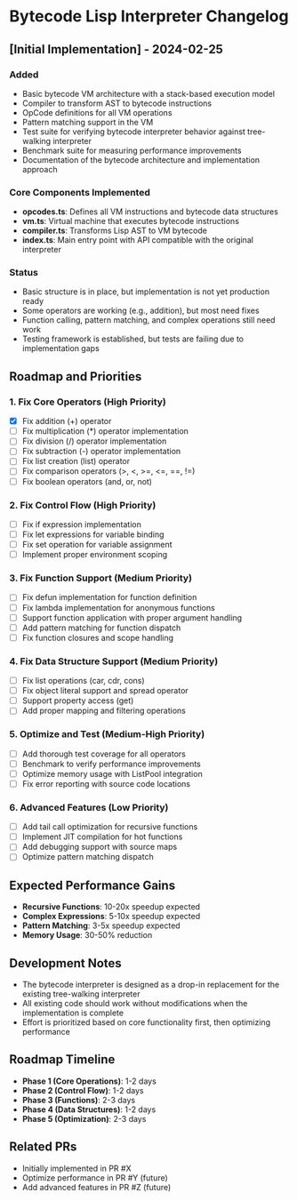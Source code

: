# Bytecode Lisp Interpreter Changelog

## [Initial Implementation] - 2024-02-25

### Added
- Basic bytecode VM architecture with a stack-based execution model
- Compiler to transform AST to bytecode instructions
- OpCode definitions for all VM operations
- Pattern matching support in the VM
- Test suite for verifying bytecode interpreter behavior against tree-walking interpreter
- Benchmark suite for measuring performance improvements
- Documentation of the bytecode architecture and implementation approach

### Core Components Implemented
- **opcodes.ts**: Defines all VM instructions and bytecode data structures
- **vm.ts**: Virtual machine that executes bytecode instructions
- **compiler.ts**: Transforms Lisp AST to VM bytecode
- **index.ts**: Main entry point with API compatible with the original interpreter

### Status
- Basic structure is in place, but implementation is not yet production ready
- Some operators are working (e.g., addition), but most need fixes 
- Function calling, pattern matching, and complex operations still need work
- Testing framework is established, but tests are failing due to implementation gaps

## Roadmap and Priorities

### 1. Fix Core Operators (High Priority)
- [x] Fix addition (+) operator
- [ ] Fix multiplication (*) operator implementation
- [ ] Fix division (/) operator implementation
- [ ] Fix subtraction (-) operator implementation
- [ ] Fix list creation (list) operator
- [ ] Fix comparison operators (>, <, >=, <=, ==, !=)
- [ ] Fix boolean operators (and, or, not)

### 2. Fix Control Flow (High Priority)
- [ ] Fix if expression implementation
- [ ] Fix let expressions for variable binding
- [ ] Fix set operation for variable assignment
- [ ] Implement proper environment scoping

### 3. Fix Function Support (Medium Priority)
- [ ] Fix defun implementation for function definition
- [ ] Fix lambda implementation for anonymous functions
- [ ] Support function application with proper argument handling
- [ ] Add pattern matching for function dispatch
- [ ] Fix function closures and scope handling

### 4. Fix Data Structure Support (Medium Priority)
- [ ] Fix list operations (car, cdr, cons)
- [ ] Fix object literal support and spread operator
- [ ] Support property access (get)
- [ ] Add proper mapping and filtering operations

### 5. Optimize and Test (Medium-High Priority)
- [ ] Add thorough test coverage for all operators
- [ ] Benchmark to verify performance improvements
- [ ] Optimize memory usage with ListPool integration
- [ ] Fix error reporting with source code locations

### 6. Advanced Features (Low Priority)
- [ ] Add tail call optimization for recursive functions
- [ ] Implement JIT compilation for hot functions
- [ ] Add debugging support with source maps
- [ ] Optimize pattern matching dispatch

## Expected Performance Gains
- **Recursive Functions**: 10-20x speedup expected
- **Complex Expressions**: 5-10x speedup expected
- **Pattern Matching**: 3-5x speedup expected
- **Memory Usage**: 30-50% reduction

## Development Notes
- The bytecode interpreter is designed as a drop-in replacement for the existing tree-walking interpreter
- All existing code should work without modifications when the implementation is complete
- Effort is prioritized based on core functionality first, then optimizing performance

## Roadmap Timeline
- **Phase 1 (Core Operations)**: 1-2 days
- **Phase 2 (Control Flow)**: 1-2 days 
- **Phase 3 (Functions)**: 2-3 days
- **Phase 4 (Data Structures)**: 1-2 days
- **Phase 5 (Optimization)**: 2-3 days

## Related PRs
- Initially implemented in PR #X
- Optimize performance in PR #Y (future)
- Add advanced features in PR #Z (future)